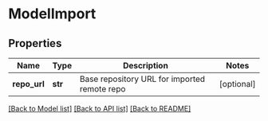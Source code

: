 # ModelImport

## Properties
Name | Type | Description | Notes
------------ | ------------- | ------------- | -------------
**repo_url** | **str** | Base repository URL for imported remote repo | [optional]

[[Back to Model list]](../README.md#documentation-for-models) [[Back to API list]](../README.md#documentation-for-api-endpoints) [[Back to README]](../README.md)
